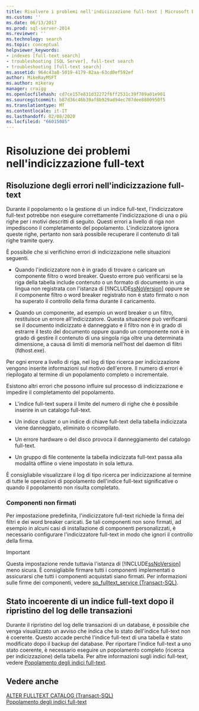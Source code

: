 ```yaml
---
title: Risolvere i problemi nell'indicizzazione full-text | Microsoft Docs
ms.custom: ''
ms.date: 06/13/2017
ms.prod: sql-server-2014
ms.reviewer: ''
ms.technology: search
ms.topic: conceptual
helpviewer_keywords:
- indexes [full-text search]
- troubleshooting [SQL Server], full-text search
- troubleshooting [full-text search]
ms.assetid: 964c43a8-5019-4179-82aa-63cd0ef592ef
author: MikeRayMSFT
ms.author: mikeray
manager: craigg
ms.openlocfilehash: cd7ce157e831d32272f6ff2531c39f789a01e901
ms.sourcegitcommit: b87d36c46b39af8b929ad94ec707dee8800950f5
ms.translationtype: MT
ms.contentlocale: it-IT
ms.lasthandoff: 02/08/2020
ms.locfileid: "66015085"
---
```

# <a name="troubleshoot-full-text-indexing"></a>Risoluzione dei problemi nell'indicizzazione full-text
     
##  <a name="failure"></a> Risoluzione degli errori nell'indicizzazione full-text  
 Durante il popolamento o la gestione di un indice full-text, l'indicizzatore full-text potrebbe non eseguire correttamente l'indicizzazione di una o più righe per i motivi descritti di seguito. Questi errori a livello di riga non impediscono il completamento del popolamento. L'indicizzatore ignora queste righe, pertanto non sarà possibile recuperare il contenuto di tali righe tramite query.  
  
 È possibile che si verifichino errori di indicizzazione nelle situazioni seguenti.  
  
-   Quando l'indicizzatore non è in grado di trovare o caricare un componente filtro o word breaker. Questo errore può verificarsi se la riga della tabella include contenuto o un formato di documento in una lingua non registrata con l'istanza di [!INCLUDE[ssNoVersion](../../includes/ssnoversion-md.md)] oppure se il componente filtro o word breaker registrato non è stato firmato o non ha superato il controllo della firma durante il caricamento.  
  
-   Quando un componente, ad esempio un word breaker o un filtro, restituisce un errore all'indicizzatore. Questa situazione può verificarsi se il documento indicizzato è danneggiato e il filtro non è in grado di estrarre il testo del documento oppure quando un componente non è in grado di gestire il contenuto di una singola riga oltre una determinata dimensione, a causa di limiti di memoria nell'host del daemon di filtri (fdhost.exe).  
  
 Per ogni errore a livello di riga, nel log di tipo ricerca per indicizzazione vengono inserite informazioni sul motivo dell'errore. Il numero di errori è riepilogato al termine di un popolamento completo o incrementale.  
  
 Esistono altri errori che possono influire sul processo di indicizzazione e impedire il completamento del popolamento.  
  
-   L'indice full-text supera il limite del numero di righe che è possibile inserire in un catalogo full-text.  
  
-   Un indice cluster o un indice di chiave full-text della tabella indicizzata viene danneggiato, eliminato o ricompilato.  
  
-   Un errore hardware o del disco provoca il danneggiamento del catalogo full-text.  
  
-   Un gruppo di file contenente la tabella indicizzata full-text passa alla modalità offline o viene impostato in sola lettura.  
  
 È consigliabile visualizzare il log di tipo ricerca per indicizzazione al termine di tutte le operazioni di popolamento dell'indice full-text significative o quando il popolamento non risulta completato.  
  
### <a name="unsigned-components"></a>Componenti non firmati  
 Per impostazione predefinita, l'indicizzatore full-text richiede la firma dei filtri e dei word breaker caricati. Se tali componenti non sono firmati, ad esempio in alcuni casi di installazione di componenti personalizzati, è necessario configurare l'indicizzatore full-text in modo che ignori il controllo della firma.  
  
> [!IMPORTANT]  
>  Questa impostazione rende tuttavia l'istanza di [!INCLUDE[ssNoVersion](../../includes/ssnoversion-md.md)] meno sicura. È consigliabile firmare tutti i componenti implementati o assicurarsi che tutti i componenti acquistati siano firmati. Per informazioni sulle firme dei componenti, vedere [sp_fulltext_service &#40;Transact-SQL&#41;](/sql/relational-databases/system-stored-procedures/sp-fulltext-service-transact-sql).  
  

  
##  <a name="state"></a> Stato incoerente di un indice full-text dopo il ripristino del log delle transazioni  
 Durante il ripristino del log delle transazioni di un database, è possibile che venga visualizzato un avviso che indica che lo stato dell'indice full-text non è coerente. Questo accade perché l'indice full-text di una tabella è stato modificato dopo il backup del database. Per riportare l'indice full-text a uno stato coerente, è necessario eseguire un popolamento completo (ricerca per indicizzazione) della tabella. Per altre informazioni sugli indici full-text, vedere [Popolamento degli indici full-text](../indexes/indexes.md).  
  

  
## <a name="see-also"></a>Vedere anche  
 [ALTER FULLTEXT CATALOG &#40;Transact-SQL&#41;](/sql/t-sql/statements/alter-fulltext-catalog-transact-sql)   
 [Popolamento degli indici full-text](../indexes/indexes.md)  
  
  
